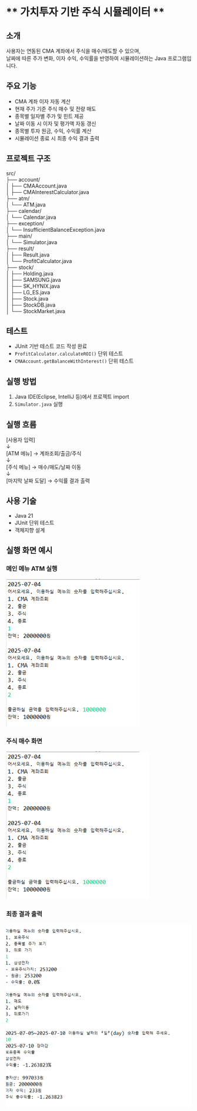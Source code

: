 # ** 가치투자 기반 주식 시뮬레이터 **

## 소개  
사용자는 연동된 CMA 계좌에서 주식을 매수/매도할 수 있으며,  
날짜에 따른 주가 변화, 이자 수익, 수익률을 반영하여 시뮬레이션하는 Java 프로그램입니다.

## 주요 기능
   - CMA 계좌 이자 자동 계산
   - 현재 주가 기준 주식 매수 및 전량 매도
   - 종목별 일자별 주가 및 힌트 제공
   - 날짜 이동 시 이자 및 평가액 자동 갱신
   - 종목별 투자 원금, 수익, 수익률 계산
   - 시뮬레이션 종료 시 최종 수익 결과 출력

## 프로젝트 구조  
  src/  
    ├── account/  
    │   ├── CMAAccount.java   
    │   ├── CMAInterestCalculator.java  
    ├── atm/  
    │   └── ATM.java  
    ├── calendar/  
    │   └── Calendar.java  
    ├── exception/  
    │   └── InsufficientBalanceException.java  
    ├── main/  
    │   └── Simulator.java  
    ├── result/  
    │   ├── Result.java  
    │   └── ProfitCalculator.java  
    ├── stock/  
    │   ├── Holding.java  
    │   ├── SAMSUNG.java  
    │   ├── SK_HYNIX.java  
    │   ├── LG_ES.java  
    │   ├── Stock.java  
    │   ├── StockDB.java  
    │   └── StockMarket.java 

## 테스트  
   - JUnit 기반 테스트 코드 작성 완료
   - `ProfitCalculator.calculateROI()` 단위 테스트
   -  `CMAAccount.getBalanceWithInterest()` 단위 테스트

## 실행 방법  
   1. Java IDE(Eclipse, IntelliJ 등)에서 프로젝트 import
   2. `Simulator.java` 실행

## 실행 흐름  
   [사용자 입력]  
         ↓  
   [ATM 메뉴] → 계좌조회/출금/주식  
         ↓  
   [주식 메뉴] → 매수/매도/날짜 이동  
         ↓  
   [마지막 날짜 도달] → 수익률 결과 출력  

## 사용 기술  
   - Java 21
   - JUnit 단위 테스트
   - 객체지향 설계

## 실행 화면 예시 

### 메인 메뉴 ATM 실행
![메인 메뉴](images/ATM.png)

### 주식 매수 화면
![주식 매수](images/stock-buy.png)

### 최종 결과 출력
![최종 결과](images/result-summary.png)
